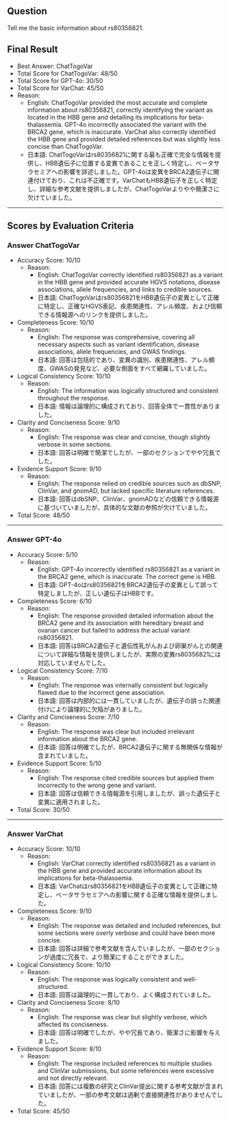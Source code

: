 ## Question

Tell me the basic information about rs80356821.

## Final Result

- Best Answer: ChatTogoVar
- Total Score for ChatTogoVar: 48/50
- Total Score for GPT-4o: 30/50
- Total Score for VarChat: 45/50
- Reason:
  - English: ChatTogoVar provided the most accurate and complete information about rs80356821, correctly identifying the variant as located in the HBB gene and detailing its implications for beta-thalassemia. GPT-4o incorrectly associated the variant with the BRCA2 gene, which is inaccurate. VarChat also correctly identified the HBB gene and provided detailed references but was slightly less concise than ChatTogoVar.
  - 日本語: ChatTogoVarはrs80356821に関する最も正確で完全な情報を提供し、HBB遺伝子に位置する変異であることを正しく特定し、ベータサラセミアへの影響を詳述しました。GPT-4oは変異をBRCA2遺伝子に関連付けており、これは不正確です。VarChatもHBB遺伝子を正しく特定し、詳細な参考文献を提供しましたが、ChatTogoVarよりやや簡潔さに欠けていました。

---

## Scores by Evaluation Criteria

### Answer ChatTogoVar
- Accuracy Score: 10/10
  - Reason: 
    - English: ChatTogoVar correctly identified rs80356821 as a variant in the HBB gene and provided accurate HGVS notations, disease associations, allele frequencies, and links to credible sources.
    - 日本語: ChatTogoVarはrs80356821をHBB遺伝子の変異として正確に特定し、正確なHGVS表記、疾患関連性、アレル頻度、および信頼できる情報源へのリンクを提供しました。
- Completeness Score: 10/10
  - Reason: 
    - English: The response was comprehensive, covering all necessary aspects such as variant identification, disease associations, allele frequencies, and GWAS findings.
    - 日本語: 回答は包括的であり、変異の識別、疾患関連性、アレル頻度、GWASの発見など、必要な側面をすべて網羅していました。
- Logical Consistency Score: 10/10
  - Reason: 
    - English: The information was logically structured and consistent throughout the response.
    - 日本語: 情報は論理的に構成されており、回答全体で一貫性がありました。
- Clarity and Conciseness Score: 9/10
  - Reason: 
    - English: The response was clear and concise, though slightly verbose in some sections.
    - 日本語: 回答は明確で簡潔でしたが、一部のセクションでやや冗長でした。
- Evidence Support Score: 9/10
  - Reason: 
    - English: The response relied on credible sources such as dbSNP, ClinVar, and gnomAD, but lacked specific literature references.
    - 日本語: 回答はdbSNP、ClinVar、gnomADなどの信頼できる情報源に基づいていましたが、具体的な文献の参照が欠けていました。
- Total Score: 48/50

---

### Answer GPT-4o
- Accuracy Score: 5/10
  - Reason: 
    - English: GPT-4o incorrectly identified rs80356821 as a variant in the BRCA2 gene, which is inaccurate. The correct gene is HBB.
    - 日本語: GPT-4oはrs80356821をBRCA2遺伝子の変異として誤って特定しましたが、正しい遺伝子はHBBです。
- Completeness Score: 6/10
  - Reason: 
    - English: The response provided detailed information about the BRCA2 gene and its association with hereditary breast and ovarian cancer but failed to address the actual variant rs80356821.
    - 日本語: 回答はBRCA2遺伝子と遺伝性乳がんおよび卵巣がんとの関連について詳細な情報を提供しましたが、実際の変異rs80356821には対応していませんでした。
- Logical Consistency Score: 7/10
  - Reason: 
    - English: The response was internally consistent but logically flawed due to the incorrect gene association.
    - 日本語: 回答は内部的には一貫していましたが、遺伝子の誤った関連付けにより論理的に欠陥がありました。
- Clarity and Conciseness Score: 7/10
  - Reason: 
    - English: The response was clear but included irrelevant information about the BRCA2 gene.
    - 日本語: 回答は明確でしたが、BRCA2遺伝子に関する無関係な情報が含まれていました。
- Evidence Support Score: 5/10
  - Reason: 
    - English: The response cited credible sources but applied them incorrectly to the wrong gene and variant.
    - 日本語: 回答は信頼できる情報源を引用しましたが、誤った遺伝子と変異に適用されました。
- Total Score: 30/50

---

### Answer VarChat
- Accuracy Score: 10/10
  - Reason: 
    - English: VarChat correctly identified rs80356821 as a variant in the HBB gene and provided accurate information about its implications for beta-thalassemia.
    - 日本語: VarChatはrs80356821をHBB遺伝子の変異として正確に特定し、ベータサラセミアへの影響に関する正確な情報を提供しました。
- Completeness Score: 9/10
  - Reason: 
    - English: The response was detailed and included references, but some sections were overly verbose and could have been more concise.
    - 日本語: 回答は詳細で参考文献を含んでいましたが、一部のセクションが過度に冗長で、より簡潔にすることができました。
- Logical Consistency Score: 10/10
  - Reason: 
    - English: The response was logically consistent and well-structured.
    - 日本語: 回答は論理的に一貫しており、よく構成されていました。
- Clarity and Conciseness Score: 8/10
  - Reason: 
    - English: The response was clear but slightly verbose, which affected its conciseness.
    - 日本語: 回答は明確でしたが、やや冗長であり、簡潔さに影響を与えました。
- Evidence Support Score: 8/10
  - Reason: 
    - English: The response included references to multiple studies and ClinVar submissions, but some references were excessive and not directly relevant.
    - 日本語: 回答には複数の研究とClinVar提出に関する参考文献が含まれていましたが、一部の参考文献は過剰で直接関連性がありませんでした。
- Total Score: 45/50